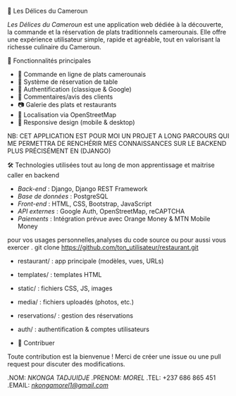 🥘 Les Délices du Cameroun

*Les Délices du Cameroun* est une application web dédiée à la découverte, la commande et la réservation de plats traditionnels camerounais. Elle offre une expérience utilisateur simple, rapide et agréable, tout en valorisant la richesse culinaire du Cameroun.


🚀 Fonctionnalités principales

- 🛒 Commande en ligne de plats camerounais
- 📆 Système de réservation de table
- 🔐 Authentification (classique & Google)
- 💬 Commentaires/avis des clients
- 📷 Galerie des plats et restaurants
- 📍 Localisation via OpenStreetMap
- 📱 Responsive design (mobile & desktop)


 NB: CET APPLICATION EST POUR MOI UN PROJET A LONG PARCOURS QUI ME PERMETTRA DE RENCHÉRIR MES CONNAISSANCES SUR LE BACKEND PLUS PRÉCISÉMENT EN (DJANGO) 

 🛠 Technologies utilisées tout au long de mon apprentissage et maitrise caller en backend 

- *Back-end* : Django, Django REST Framework
- *Base de données* : PostgreSQL
- *Front-end* : HTML, CSS, Bootstrap, JavaScript
- *API externes* : Google Auth, OpenStreetMap, reCAPTCHA
- *Paiements* : Intégration prévue avec Orange Money & MTN Mobile Money

 pour vos usages personnelles,analyses du code source ou pour aussi vous exercer .
 git clone https://github.com/ton_utilisateur/restaurant.git


 
- restaurant/ : app principale (modèles, vues, URLs)
- templates/ : templates HTML
- static/ : fichiers CSS, JS, images
- media/ : fichiers uploadés (photos, etc.)
- reservations/ : gestion des réservations
- auth/ : authentification & comptes utilisateurs

- 🙌 Contribuer

Toute contribution est la bienvenue ! Merci de créer une issue ou une pull request pour discuter des modifications.

.NOM:      *NKONGA TADJUIDJE*
.PRENOM:  *MOREL*
.TEL:     +237 686 865 451
.EMAIL:    *nkongamorel1@gmail.com*

